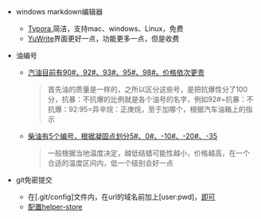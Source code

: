 + windows  markdown编辑器

  - [Typora](https://www.typora.io/),简洁，支持mac、windows、Linux，免费
  - [YuWrite](https://github.com/ivarptr/yu-writer.site)界面更好一点，功能更多一点，但是收费

+ 油编号

  - [汽油目前有90#、92#、93#、95#、98#。价格依次更贵](https://www.icauto.com.cn/baike/64/641029.html)

    > 首先油的质量是一样的，之所以区分这些号，是把抗爆性分了100分，抗暴：不抗爆的比例就是各个油号的名字，例如92#=抗暴：不抗爆：92:95=异辛烷：正庚烷，至于加哪个，根据汽车油箱上的指示

  - [柴油有5个编号，根据凝固点划分5#、0#、-10#、-20#、-35](https://wenku.baidu.com/view/9f18375fc850ad02de8041cb.html)

    > 一般根据当地温度决定，越低结蜡可能性越小，价格越高，在一个合适的温度区间内，低一个级别会好一点

+ git免密提交
  - 在[.git/config]文件内，在url的域名前加上[user:pwd]，[即可](https://www.cnblogs.com/weibanggang/p/9447997.html)
  - [配置helper-store](https://cloud.tencent.com/developer/article/1433185)